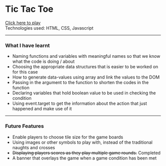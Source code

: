 # Tic Tac Toe

[Click here to play](https://fionajessica23.github.io/tic-tac-toe-project/)  
Technologies used: HTML, CSS, Javascript

---

### What I have learnt

 * Naming functions and variables with meaningful names so that we know what the code is doing / about
 * Choosing the appropriate data structures that is easier to be worked on for this case
 * How to generate data-values using array and link the values to the DOM
 * Passing in the argument to the function to shorten the codes in the function
 * Declaring variables that hold boolean value to be used in checking the condition
 * Using event.target to get the information about the action that just happened and make use of it

---

### Future Features

 * Enable players to choose tile size for the game boards
 * Using images or other symbols to play with, instead of the traditional naughts and crosses
 * ~~Displaying players scores as they play multiple game rounds.~~ Completed
 * A banner that overlays the game when a game condition has been met
